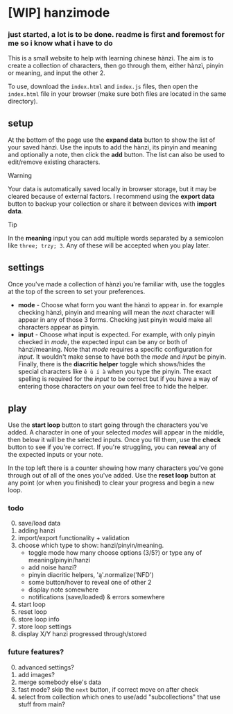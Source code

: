 # [WIP] hanzimode

### just started, a lot is to be done. readme is first and foremost for me so i know what i have to do

This is a small website to help with learning chinese hànzì. The aim is to create a collection of characters, then go through them, either hànzì, pinyin or meaning, and input the other 2.

To use, download the `index.html` and `index.js` files, then open the `index.html` file in your browser (make sure both files are located in the same directory).

## setup

At the bottom of the page use the **expand data** button to show the list of your saved hànzì. Use the inputs to add the hànzì, its pinyin and meaning and optionally a note, then click the **add** button. The list can also be used to edit/remove existing characters.

> [!WARNING]
> Your data is automatically saved locally in browser storage, but it may be cleared because of external factors. I recommend using the **export data** button to backup your collection or share it between devices with **import data**.

> [!TIP]
> In the **meaning** input you can add multiple words separated by a semicolon like `three; trzy; 3`. Any of these will be accepted when you play later.

## settings

Once you've made a collection of hànzì you're familiar with, use the toggles at the top of the screen to set your preferences.

- **mode** - Choose what form you want the hànzì to appear in. for example checking hànzì, pinyin and meaning will mean the _next_ character will appear in any of those 3 forms. Checking just pinyin would make all characters appear as pinyin.
- **input** - Choose what input is expected. For example, with only pinyin checked in _mode_, the expected input can be any or both of hànzì/meaning. Note that _mode_ requires a specific configuration for _input_. It wouldn't make sense to have both the _mode_ and _input_ be pinyin.
  Finally, there is the **diacritic helper** toggle which shows/hides the special characters like `ê ù í à` when you type the pinyin. The exact spelling is required for the _input_ to be correct but if you have a way of entering those characters on your own feel free to hide the helper.

## play

Use the **start loop** button to start going through the characters you've added. A character in one of your selected _modes_ will appear in the middle, then below it will be the selected inputs. Once you fill them, use the **check** button to see if you're correct. If you're struggling, you can **reveal** any of the expected inputs or your note.

In the top left there is a counter showing how many characters you've gone through out of all of the ones you've added. Use the **reset loop** button at any point (or when you finished) to clear your progress and begin a new loop.

### todo

0. save/load data
1. adding hanzi
2. import/export functionality + validation
3. choose which type to show: hanzi/pinyin/meaning.
   - toggle mode how many choose options (3/5?) or type any of meaning/pinyin/hanzi
   - add noise hanzi?
   - pinyin diacritic helpers, 'ą'.normalize('NFD')
   - some button/hover to reveal one of other 2
   - display note somewhere
   - notifications (save/loaded) & errors somewhere
4. start loop
5. reset loop
6. store loop info
7. store loop settings
8. display X/Y hanzi progressed through/stored

### future features?

0. advanced settings?
1. add images?
2. merge somebody else's data
3. fast mode? skip the `next` button, if correct move on after check
4. select from collection which ones to use/add "subcollections" that use stuff from main?
